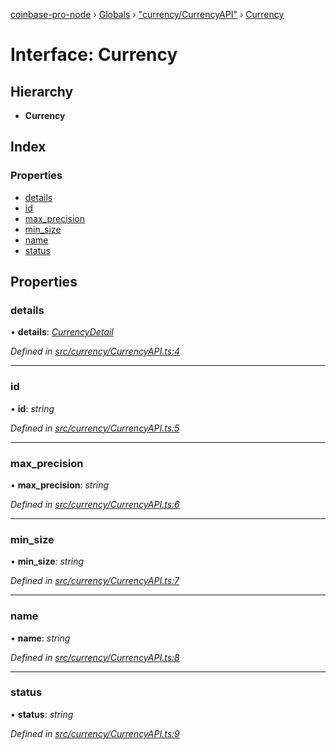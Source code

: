 [coinbase-pro-node](../README.md) › [Globals](../globals.md) › ["currency/CurrencyAPI"](../modules/_currency_currencyapi_.md) › [Currency](_currency_currencyapi_.currency.md)

# Interface: Currency

## Hierarchy

- **Currency**

## Index

### Properties

- [details](_currency_currencyapi_.currency.md#details)
- [id](_currency_currencyapi_.currency.md#id)
- [max_precision](_currency_currencyapi_.currency.md#max_precision)
- [min_size](_currency_currencyapi_.currency.md#min_size)
- [name](_currency_currencyapi_.currency.md#name)
- [status](_currency_currencyapi_.currency.md#status)

## Properties

### details

• **details**: _[CurrencyDetail](_currency_currencyapi_.currencydetail.md)_

_Defined in [src/currency/CurrencyAPI.ts:4](https://github.com/bennyn/coinbase-pro-node/blob/6dc414a/src/currency/CurrencyAPI.ts#L4)_

---

### id

• **id**: _string_

_Defined in [src/currency/CurrencyAPI.ts:5](https://github.com/bennyn/coinbase-pro-node/blob/6dc414a/src/currency/CurrencyAPI.ts#L5)_

---

### max_precision

• **max_precision**: _string_

_Defined in [src/currency/CurrencyAPI.ts:6](https://github.com/bennyn/coinbase-pro-node/blob/6dc414a/src/currency/CurrencyAPI.ts#L6)_

---

### min_size

• **min_size**: _string_

_Defined in [src/currency/CurrencyAPI.ts:7](https://github.com/bennyn/coinbase-pro-node/blob/6dc414a/src/currency/CurrencyAPI.ts#L7)_

---

### name

• **name**: _string_

_Defined in [src/currency/CurrencyAPI.ts:8](https://github.com/bennyn/coinbase-pro-node/blob/6dc414a/src/currency/CurrencyAPI.ts#L8)_

---

### status

• **status**: _string_

_Defined in [src/currency/CurrencyAPI.ts:9](https://github.com/bennyn/coinbase-pro-node/blob/6dc414a/src/currency/CurrencyAPI.ts#L9)_
